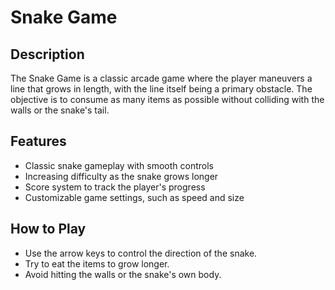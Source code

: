 # Snake Game

## Description
The Snake Game is a classic arcade game where the player maneuvers a line that grows in length, with the line itself being a primary obstacle. The objective is to consume as many items as possible without colliding with the walls or the snake's tail.

## Features
- Classic snake gameplay with smooth controls
- Increasing difficulty as the snake grows longer
- Score system to track the player's progress
- Customizable game settings, such as speed and size

## How to Play
- Use the arrow keys to control the direction of the snake.
- Try to eat the items to grow longer.
- Avoid hitting the walls or the snake's own body.
